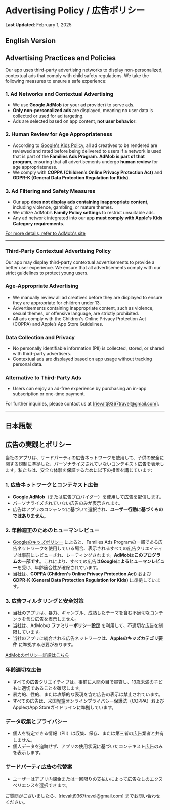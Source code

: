 # Advertising Policy / 広告ポリシー
**Last Updated**: February 1, 2025  

## English Version

## Advertising Practices and Policies

Our app uses third-party advertising networks to display non-personalized, contextual ads that comply with child safety regulations. We take the following measures to ensure a safe experience:

### 1. **Ad Networks and Contextual Advertising**
- We use **Google AdMob** (or your ad provider) to serve ads.
- **Only non-personalized ads** are displayed, meaning no user data is collected or used for ad targeting.
- Ads are selected based on app content, **not user behavior**.

### 2. **Human Review for Age Appropriateness**
- According to [Google's Kids Policy](https://support.google.com/googleplay/android-developer/answer/9283445), all ad creatives to be rendered are reviewed and rated before being delivered to users if a network is used that is part of the **Families Ads Program**. **AdMob is part of that program**, ensuring that all advertisements undergo **human review** for age appropriateness.
- We comply with **COPPA (Children’s Online Privacy Protection Act)** and **GDPR-K (General Data Protection Regulation for Kids)**.

### 3. **Ad Filtering and Safety Measures**
- Our app **does not display ads containing inappropriate content**, including violence, gambling, or mature themes.
- We utilize AdMob’s **Family Policy settings** to restrict unsuitable ads.
- Any ad network integrated into our app **must comply with Apple's Kids Category requirements**.

[For more details, refer to AdMob's site](https://support.google.com/admob/answer/6223431?hl=en&sjid=13606131128959449637-AP)

---

### Third-Party Contextual Advertising Policy
Our app may display third-party contextual advertisements to provide a better user experience. We ensure that all advertisements comply with our strict guidelines to protect young users.

### Age-Appropriate Advertising
- We manually review all ad creatives before they are displayed to ensure they are appropriate for children under 13.
- Advertisements containing inappropriate content, such as violence, sexual themes, or offensive language, are strictly prohibited.
- All ads comply with the Children's Online Privacy Protection Act (COPPA) and Apple’s App Store Guidelines.

### Data Collection and Privacy
- No personally identifiable information (PII) is collected, stored, or shared with third-party advertisers.
- Contextual ads are displayed based on app usage without tracking personal data.

### Alternative to Third-Party Ads
- Users can enjoy an ad-free experience by purchasing an in-app subscription or one-time payment.

For further inquiries, please contact us at [rievaltj9367travel@gmail.com].

---

## 日本語版

## 広告の実践とポリシー

当社のアプリは、サードパーティの広告ネットワークを使用して、子供の安全に関する規制に準拠した、パーソナライズされていないコンテキスト広告を表示します。私たちは、安全な体験を保証するために以下の措置を講じています:

### 1. **広告ネットワークとコンテキスト広告**
- **Google AdMob**（または広告プロバイダー）を使用して広告を配信します。
- パーソナライズされていない広告のみが表示されます。
- 広告はアプリのコンテンツに基づいて選択され、**ユーザー行動に基づくものではありません**。

### 2. **年齢適正のためのヒューマンレビュー**
- [Googleのキッズポリシー](https://support.google.com/googleplay/android-developer/answer/9283445) によると、Families Ads Programの一部である広告ネットワークを使用している場合、表示されるすべての広告クリエイティブは事前にレビューされ、レーティングされます。**AdMobはこのプログラムの一部です**。これにより、すべての広告は**Googleによるヒューマンレビュー**を受け、年齢適合性が確保されています。
- 当社は、**COPPA (Children's Online Privacy Protection Act)** および **GDPR-K (General Data Protection Regulation for Kids)** に準拠しています。

### 3. **広告フィルタリングと安全対策**
- 当社のアプリは、暴力、ギャンブル、成熟したテーマを含む不適切なコンテンツを含む広告を表示しません。
- 当社は、AdMobの **ファミリーポリシー設定** を利用して、不適切な広告を制限しています。
- 当社のアプリに統合される広告ネットワークは、**Appleのキッズカテゴリ要件** に準拠する必要があります。

[AdMobのポリシー詳細はこちら](https://support.google.com/admob/answer/6223431?hl=en&sjid=13606131128959449637-AP)

### 年齢適切な広告
- すべての広告クリエイティブは、事前に人間の目で審査し、13歳未満の子どもに適切であることを確認します。
- 暴力的、性的、または攻撃的な表現を含む広告の表示は禁止されています。
- すべての広告は、米国児童オンラインプライバシー保護法（COPPA）およびAppleのApp Storeガイドラインに準拠しています。

### データ収集とプライバシー
- 個人を特定できる情報（PII）は収集、保存、または第三者の広告業者と共有しません。
- 個人データを追跡せず、アプリの使用状況に基づいたコンテキスト広告のみを表示します。

### サードパーティ広告の代替案
- ユーザーはアプリ内課金または一回限りの支払いによって広告なしのエクスペリエンスを選択できます。

ご質問がございましたら、[rievaltj9367travel@gmail.com] までお問い合わせください。

